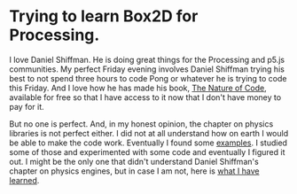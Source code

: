# Trying to learn Box2D for Processing.

I love Daniel Shiffman. He is doing great things for the Processing and p5.js communities. My perfect Friday evening involves Daniel Shiffman trying his best to not spend three hours to code Pong or whatever he is trying to code this Friday. And I love how he has made his book, [The Nature of Code](http://natureofcode.com), available for free so that I have access to it now that I don't have money to pay for it.

But no one is perfect. And, in my honest opinion, the chapter on physics libraries is not perfect either. I did not at all understand how on earth I would be able to make the code work. Eventually I found some [examples](https://github.com/shiffman/Box2D-for-Processing/tree/master/Box2D-for-Processing/dist/box2d_processing/examples). I studied some of those and experimented with some code and eventually I figured it out. I might be the only one that didn't understand Daniel Shiffman's chapter on physics engines, but in case I am not, here is [what I have learned](start).
